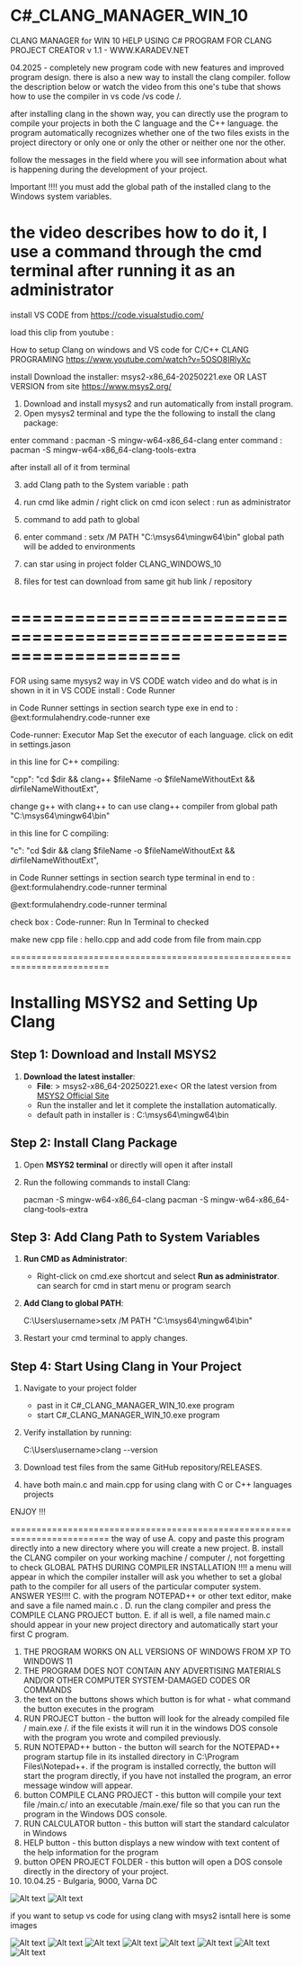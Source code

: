 # C#_CLANG_MANAGER_WIN_10
CLANG MANAGER for WIN 10
HELP USING C# PROGRAM FOR CLANG PROJECT CREATOR v 1.1 - WWW.KARADEV.NET

04.2025 - completely new program code with new features and improved program design.
there is also a new way to install the clang compiler. follow the description below or watch the video from this one's tube that shows how to use the compiler in vs code /vs code /.

after installing clang in the shown way, you can directly use the program to compile your projects in both the C language and the C++ language. the program automatically recognizes whether one of the two files exists in the project directory or only one or only the other or neither one nor the other.

follow the messages in the field where you will see information about what is happening during the development of your project.

Important !!!! you must add the global path of the installed clang to the Windows system variables.

the video describes how to do it, I use a command through the cmd terminal after running it as an administrator
========================================================================

install VS CODE from https://code.visualstudio.com/

load this clip from youtube :

How to setup Clang on windows and VS code for C/C++ CLANG PROGRAMING
https://www.youtube.com/watch?v=5OSO8IRlyXc

install Download
the installer: msys2-x86_64-20250221.exe
OR LAST VERSION from site
https://www.msys2.org/

1) Download and install mysys2 and run automatically from install program.
2) Open mysys2 terminal and type the the following to install the clang package:

enter command : pacman -S mingw-w64-x86_64-clang
enter command : pacman -S mingw-w64-x86_64-clang-tools-extra

after install all of it from terminal

3) add Clang path to the System variable : path

4) run cmd like admin / right click on cmd icon select : run as administrator
5) command to add path to global
6) enter command : setx /M PATH "C:\msys64\mingw64\bin"
	global path will be added to environments
7) can star using in project folder CLANG_WINDOWS_10
8) files for test can download from same git hub link / repository

====================================================================
=========================================================================

FOR using same mysys2 way in VS CODE watch video and do what is in shown in it
in VS CODE install : Code Runner

in Code Runner settings in section search type exe in end to : @ext:formulahendry.code-runner exe

Code-runner: Executor Map
Set the executor of each language. click on edit in settings.jason

in this line for C++ compiling:

"cpp": "cd $dir && clang++ $fileName -o $fileNameWithoutExt && $dir$fileNameWithoutExt",

change g++ with clang++ to can use clang++ compiler from global path "C:\msys64\mingw64\bin"

in this line for C compiling:

"c": "cd $dir && clang $fileName -o $fileNameWithoutExt && $dir$fileNameWithoutExt",

in Code Runner settings in section search type terminal in end to : @ext:formulahendry.code-runner terminal

@ext:formulahendry.code-runner terminal

check box : Code-runner: Run In Terminal to checked

make new cpp file : hello.cpp and add code from file from main.cpp

=========================================================================
# Installing MSYS2 and Setting Up Clang

## Step 1: Download and Install MSYS2

1. **Download the latest installer**:  
   - **File**: > msys2-x86_64-20250221.exe< OR the latest version from [MSYS2 Official Site](https://www.msys2.org/)  
   - Run the installer and let it complete the installation automatically.
   - default path in installer is : C:\msys64\mingw64\bin

## Step 2: Install Clang Package

1. Open **MSYS2 terminal** or directly will open it
	after install
2. Run the following commands to install Clang:
   
   pacman -S mingw-w64-x86_64-clang
   pacman -S mingw-w64-x86_64-clang-tools-extra

## Step 3: Add Clang Path to System Variables

1. **Run CMD as Administrator**:  
   - Right-click on cmd.exe shortcut and select **Run as administrator**.
   can search for cmd in start menu or program search
2. **Add Clang to global PATH**:
   
   C:\Users\username>setx /M PATH "C:\msys64\mingw64\bin"
   
3. Restart your cmd terminal to apply changes.

## Step 4: Start Using Clang in Your Project

1. Navigate to your project folder
	- past in it C#_CLANG_MANAGER_WIN_10.exe program
	- start C#_CLANG_MANAGER_WIN_10.exe program
	
2. Verify installation by running:
   
   C:\Users\username>clang --version
   
3. Download test files from the same GitHub repository/RELEASES.
4. have both main.c and main.cpp for using clang with C or C++
	languages projects

ENJOY !!!

=========================================================================
the way of use
A. copy and paste this program directly into a new directory where you will create a new project.
B. install the CLANG compiler on your working machine / computer /, not forgetting to check GLOBAL PATHS DURING COMPILER INSTALLATION !!!! a menu will appear in which the compiler installer will ask you whether to set a global path to the compiler for all users of the particular computer system. ANSWER YES!!!!
C. with the program NOTEPAD++ or other text editor, make and save a file named main.c .
D. run the clang compiler and press the COMPILE CLANG PROJECT button.
E. if all is well, a file named main.c should appear in your new project directory and automatically start your first C program.

1. THE PROGRAM WORKS ON ALL VERSIONS OF WINDOWS FROM XP TO WINDOWS 11
2. THE PROGRAM DOES NOT CONTAIN ANY ADVERTISING MATERIALS AND/OR OTHER COMPUTER SYSTEM-DAMAGED CODES OR COMMANDS
3. the text on the buttons shows which button is for what - what command the button executes in the program
4. RUN PROJECT button - the button will look for the already compiled file / main.exe /. if the file exists it will run it in the windows DOS console with the program you wrote and compiled previously.
5. RUN NOTEPAD++ button - the button will search for the NOTEPAD++ program startup file in its installed directory in C:\Program Files\Notepad++. if the program is installed correctly, the button will start the program directly, if you have not installed the program, an error message window will appear.
6. button COMPILE CLANG PROJECT - this button will compile your text file /main.c/ into an executable /main.exe/ file so that you can run the program in the Windows DOS console.
7. RUN CALCULATOR button - this button will start the standard calculator in Windows
8. HELP button - this button displays a new window with text content of the help information for the program
9. button OPEN PROJECT FOLDER - this button will open a DOS console directly in the directory of your project.
10. 10.04.25 - Bulgaria, 9000, Varna DC
<img src="/clang_1win_2025ss.jpg" alt="Alt text" title="Optional title">

<img src="/clang_win_2025ss.jpg" alt="Alt text" title="Optional title">

if you want to setup vs code for using clang with msys2 isntall here is some images

<img src="/images/msys2_inst1_win10.jpg" alt="Alt text" title="Optional title">

<img src="/images/clang_install_msys2.jpg" alt="Alt text" title="Optional title">

<img src="/images/clang_install_msys22.jpg" alt="Alt text" title="Optional title">

<img src="/images/clang_install_msys23.jpg" alt="Alt text" title="Optional title">

<img src="/images/clang_install_msys24.jpg" alt="Alt text" title="Optional title">

<img src="/images/clang_install_msys25.jpg" alt="Alt text" title="Optional title">

<img src="/images/clang_install_msys26.jpg" alt="Alt text" title="Optional title">

<img src="/images/clang_install_msys27.jpg" alt="Alt text" title="Optional title">